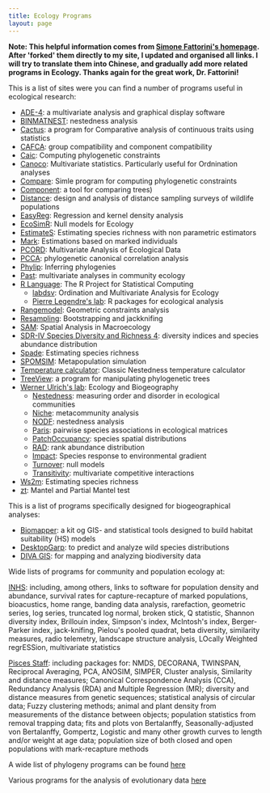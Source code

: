 ```yaml
---
title: Ecology Programs
layout: page
---
```


**Note: This helpful information comes from [Simone Fattorini's homepage](https://sites.google.com/site/fattorinitenebrionidae/). After 'forked' them directly to my site, I updated and organised all links. I will try to translate them into Chinese, and gradually add more related programs in Ecology. Thanks again for the great work, Dr. Fattorini!** 

This is a list of sites were you can find a number of programs useful in
ecological research:

-   [ADE-4](http://pbil.univ-lyon1.fr/JTHome/ref/ADE-4-Web.html): a multivariate analysis and graphical display software
-   [BINMATNEST](http://www.eeza.csic.es/eeza/personales/rgirones.aspx): nestedness analysis
-   [Cactus](http://www.schwilk.org/pricklysoft.org/software/cactus.html): a program for Comparative analysis of continuous traits using statistics
-   [CAFCA](http://www.mzandee.net/~zandee/cafca/): group compatibility and component compatibility
-   [Caic](http://www.bio.ic.ac.uk/evolve/software/caic/): Computing phylogenetic constraints
-   [Canoco](http://www.microcomputerpower.com/): Multivariate statistics. Particularly useful for Ordnination analyses
-   [Compare](http://www.indiana.edu/~martinsl/compare/): Simle program for computing phylogenetic constraints
-   [Component](http://taxonomy.zoology.gla.ac.uk/rod/cpw.html): a tool for comparing trees)
-   [Distance](http://www.ruwpa.st-and.ac.uk/distance/): design and analysis of distance sampling surveys of wildlife populations
-   [EasyReg](http://econ.la.psu.edu/~hbierens/EASYREG.HTM): Regression and kernel density analysis
-   [EcoSimR](http://www.uvm.edu/~ngotelli/EcoSim/EcoSim.html): Null models for Ecology
-   [EstimateS](http://viceroy.eeb.uconn.edu/EstimateS): Estimating species richness with non parametric estimators
-   [Mark](http://www.cnr.colostate.edu/~gwhite/mark/mark.htm): Estimations based on marked individuals
-   [PCORD](http://home.centurytel.net/~mjm/): Multivariate Analysis of Ecological Data
-   [PCCA](http://anolis.oeb.harvard.edu/~liam/programs/): phylogenetic canonical correlation analysis
-   [Phylip](http://evolution.genetics.washington.edu/phylip.html): Inferring phylogenies
-   [Past](http://folk.uio.no/ohammer/past/): multivariate analyses in community ecology
-   [R Language](http://www.r-project.org): The R Project for Statistical Computing
	-	[labdsv](http://cran.r-project.org/web/packages/labdsv/): Ordination and Multivariate Analysis for Ecology  
	-	[Pierre Legendre's lab](http://adn.biol.umontreal.ca/~numericalecology/Rcode/): R packages for ecological analysis
-   [Rangemodel](http://viceroy.eeb.uconn.edu/RangeModel): Geometric constraints analysis
-   [Resampling](http://www.uvm.edu/~dhowell/StatPages/Resampling/Resampling.html): Bootstrapping and jackknifing
-   [SAM](http://www.ecoevol.ufg.br/sam/): Spatial Analysis in Macroecology
-   [SDR-IV Species Diversity and Richness 4](http://www.pisces-conservation.com/sdrhelp/index.html?betadivind.htm): diversity indices and     species abundance distribution
-   [Spade](http://chao.stat.nthu.edu.tw/blog/software-download/spade/): Estimating species richness
-   [SPOMSIM](http://www.helsinki.fi/bioscience/consplan/software/SPOMSIM.html): Metapopulation simulation
-   [Temperature calculator](http://www.aics-research.com/nestedness/tempcalc.html): Classic Nestedness temperature calculator
-   [TreeView](http://taxonomy.zoology.gla.ac.uk/rod/treeview.html): a program for manipulating phylogenetic trees
-   [Werner Ulrich's lab](http://www.keib.umk.pl/?lang=en): Ecology and Biogeography
	-   [Nestedness](http://www.keib.umk.pl/nestedness/): measuring order and disorder in ecological communities
	-   [Niche](http://www.keib.umk.pl/niche/): metacommunity analysis
	-   [NODF](http://www.keib.umk.pl/nodf/): nestedness analysis
	-   [Paris](http://www.keib.umk.pl/pairs/): pairwise species associations in ecological matrices
	-   [PatchOccupancy](http://www.keib.umk.pl/drugorzedne-oprogramowanie/): species spatial distributions
	-   [RAD](http://www.keib.umk.pl/rad/): rank abundance distribution
	-   [Impact](http://www.keib.umk.pl/impact/): Species response to environmental gradient
	-   [Turnover](http://www.keib.umk.pl/turnover/): null models
	-   [Transitivity](http://www.keib.umk.pl/turnover/transitivity/): multivariate competitive interactions 
-   [Ws2m](http://eebweb.arizona.edu/diversity/): Estimating species richness
-   [zt](http://bioinformatics.psb.ugent.be/webtools/zt/): Mantel and Partial Mantel test

This is a list of programs specifically designed for biogeographical
analyses:

-   [Biomapper](http://www2.unil.ch/biomapper/index.html): a kit og GIS- and statistical tools designed to build
    habitat suitability (HS) models
-   [DesktopGarp](http://www.nhm.ku.edu/desktopgarp/index.html): to predict and analyze wild species distributions
-   [DIVA GIS](http://www.diva-gis.org/): for mapping and analyzing biodiversity data

Wide lists of programs for community and population ecology at:

[INHS](http://nhsbig.inhs.uiuc.edu/wes/soft_text.html): including,
among others, links to software for population density and abundance,
survival rates for capture-recapture of marked populations, bioacustics,
home range, banding data analysis, rarefaction, geometric series, log
series, truncated log normal, broken stick, Q statistic, Shannon
diversity index, Brillouin index, Simpson's index, McIntosh's index,
Berger-Parker index, jack-knifing, Pielou's pooled quadrat, beta
diversity, similarity measures, radio telemetry, landscape structure
analysis, LOcally Weighted regrESSion, multivariate statistics

[Pisces Staff](http://www.pisces-conservation.com/): including
packages for: NMDS, DECORANA, TWINSPAN, Reciprocal Averaging, PCA,
ANOSIM, SIMPER, Cluster analysis, Similarity and distance measures;
Canonical Correspondence Analysis (CCA), Redundancy Analysis (RDA) and Multiple Regression (MR); diversity and distance measures from genetic
sequences; statistical analysis of circular data; Fuzzy clustering
methods; animal and plant density from measurements of the distance
between objects; population statistics from removal trapping data; fits
and plots von Bertalanffy, Seasonally-adjusted von Bertalanffy,
Gompertz, Logistic and many other growth curves to length and/or weight
at age data; population size of both closed and open populations with
mark-recapture methods

A wide list of phylogeny programs can be found [here](http://evolution.genetics.washington.edu/phylip/software.html)

Various programs for the analysis of evolutionary data [here](http://anolis.oeb.harvard.edu/~liam/programs/)

